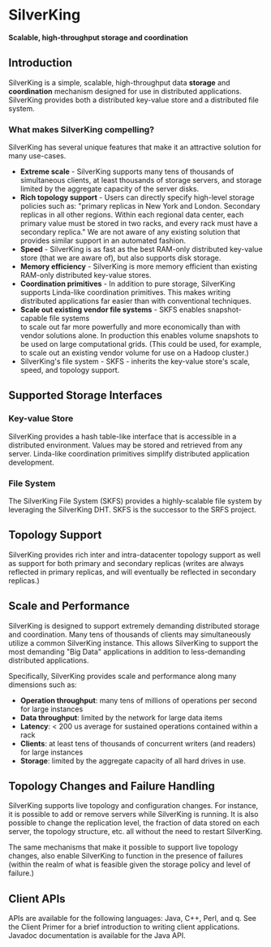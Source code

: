 # SilverKing
**Scalable, high-throughput storage and coordination**

## Introduction

SilverKing is a simple, scalable, high-throughput data **storage** and 
**coordination** mechanism designed for use in distributed applications. 
SilverKing provides both a distributed key-value store and a distributed file system.


### What makes SilverKing compelling?

SilverKing has several unique features that make it an attractive solution for many use-cases.

* **Extreme scale** - SilverKing supports many tens of thousands of simultaneous clients, 
  at least thousands of storage servers, and storage limited by the aggregate capacity of the server disks. 
* **Rich topology support** - Users can directly specify high-level storage policies such as: 
"primary replicas in New York and London. Secondary replicas in all other regions. 
Within each regional data center, each primary value must be stored in two racks, and every rack must have a 
secondary replica." We are not aware of any existing solution that provides similar support in an automated fashion.
* **Speed** - SilverKing is as fast as the best RAM-only distributed key-value store (that we are aware of), 
but also supports disk storage.
* **Memory efficiency** - SilverKing is more memory efficient than existing RAM-only distributed key-value stores.
* **Coordination primitives** - In addition to pure storage, SilverKing supports Linda-like coordination primitives. 
This makes writing distributed applications far easier than with conventional techniques.
* **Scale out existing vendor file systems** - SKFS enables snapshot-capable file systems  
to scale out far more powerfully and more economically than with vendor solutions alone. In production this enables 
volume snapshots to be used on large computational grids. (This could be used, for example, to scale out an 
existing vendor volume for use on a Hadoop cluster.)
* SilverKing's file system - SKFS - inherits the key-value store's scale, speed, and topology support.

## Supported Storage Interfaces

### Key-value Store

SilverKing provides a hash table-like interface that is accessible in a distributed environment. 
Values may be stored and retrieved from any server. 
Linda-like coordination primitives simplify distributed application development. 

### File System

The SilverKing File System (SKFS) provides a highly-scalable file system by leveraging the SilverKing DHT. 
SKFS is the successor to the SRFS project.


## Topology Support

SilverKing provides rich inter and intra-datacenter topology support as well as support
for both primary and secondary replicas (writes are always reflected in primary replicas,
and will eventually be reflected in secondary replicas.)


## Scale and Performance

SilverKing is designed to support extremely demanding distributed storage and coordination.
Many tens of thousands of clients may simultaneously utilize a common SilverKing instance.
This allows SilverKing to support the most demanding "Big Data" applications in addition
to less-demanding distributed applications.

Specifically, SilverKing provides scale and performance along many dimensions such as:

* **Operation throughput**: many tens of millions of operations per second for large instances
* **Data throughput**: limited by the network for large data items
* **Latency**: < 200 us average for sustained operations contained within a rack
* **Clients**: at least tens of thousands of concurrent writers (and readers) for large instances
* **Storage**: limited by the aggregate capacity of all hard drives in use.



## Topology Changes and Failure Handling

SilverKing supports live topology and configuration changes. For instance, it is possible to add or
remove servers while SilverKing is running. It is also possible to change the replication level, the
fraction of data stored on each server, the topology structure, etc. all without the need to restart
SilverKing.


The same mechanisms that make it possible to support live topology changes, also enable 
SilverKing to function in the presence of failures (within the realm of what is 
feasible given the storage policy and level of failure.)


## Client APIs

APIs are available for the following languages: Java, C++, Perl, and q. 
See the Client Primer for a brief introduction to writing client applications.
Javadoc documentation is available for the Java API.


